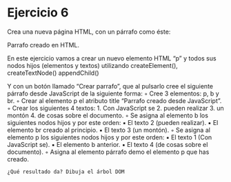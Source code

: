 # Ejercicio 6

Crea una nueva página HTML, con un párrafo como éste:
   <p id=”demo”>Parrafo creado en HTML.</p>

En este ejercicio vamos a crear un nuevo elemento HTML “p” y todos sus nodos hijos (elementos y textos) utilizando createElement(), createTextNode() appendChild()

Y con un botón llamado “Crear parrafo”, que al pulsarlo cree el siguiente párrafo desde JavaScript de la siguiente forma:
    ◦ Cree 3 elementos: p, b y br.
    ◦ Crear al elemento p el atributo title “Parrafo creado desde JavaScript”.
    ◦ Crear los siguientes 4 textos:
        1. Con JavaScript se
        2. pueden realizar
        3. un montón
        4. de cosas sobre el documento.
    ◦ Se asigna al elemento b los siguientes nodos hijos y por este orden: 
        ▪ El texto 2 (pueden realizar).
        ▪ El elemento br creado al principio.
        ▪ El texto 3 (un montón).
    ◦ Se asigna al elemento p los siguientes nodos hijos y por este orden: 
        ▪ El texto 1 (Con JavaScript se).
        ▪ El elemento b anterior.
        ▪ El texto 4 (de cosas sobre el documento).
    ◦ Asigna al elemento párrafo demo el elemento p que has creado. 
    
    ¿Qué resultado da? Dibuja el árbol DOM